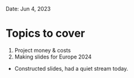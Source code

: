 Date: Jun 4, 2023

# Topics to cover

1. Project money & costs
2. Making slides for Europe 2024

- Constructed slides, had a quiet stream today.
